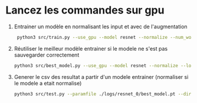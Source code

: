 # Lancez les commandes sur gpu

1. Entrainer un modèle en normalisant les input et avec de l'augmentation
   ```sh 
    python3 src/train.py --use_gpu --model resnet --normalize --num_workers 8 --data_augment
   ```

3. Réutiliser le meilleur modèle entrainer si le modele ne s'est pas sauvegarder correctement
    ```sh 
    python3 src/best_model.py --use_gpu --model resnet --normalize --log_model ./logs/resnet_0 --num_workers 8

   ```
4. Generer le csv des resultat a partir d'un modele entrainer (normaliser si le modele a etait normalise)
    ```sh  
    python3 src/test.py --paramfile ./logs/resnet_0/best_model.pt --dir result --model fancyCNN --normalize --num_workers 8

   ```

